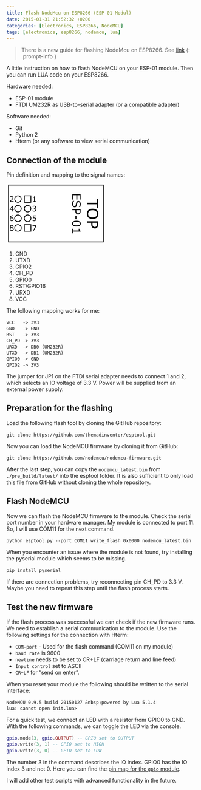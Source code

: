 ```yaml
---
title: Flash NodeMcu on ESP8266 (ESP-01 Modul)
date: 2015-01-31 21:52:32 +0200
categories: [Electronics, ESP8266, NodeMCU]
tags: [electronics, esp8266, nodemcu, lua]
---
```


<!-- prettier-ignore-start -->
> There is a new guide for flashing NodeMcu on ESP8266. See [link](/posts/getting-nodemcu-running-on-an-ESP-01-module-in-2016/)
{: .prompt-info }
<!-- prettier-ignore-end -->

A little instruction on how to flash NodeMCU on your ESP-01 module.
Then you can run LUA code on your ESP8266.

Hardware needed:

- ESP-01 module
- FTDI UM232R as USB-to-serial adapter (or a compatible adapter)

Software needed:

- Git
- Python 2
- Hterm (or any software to view serial communication)

## Connection of the module

Pin definition and mapping to the signal names:

![ESP-01_PinNumber](/assets/img/2015/01/ESP-01_PinNumber.png)

1. GND
2. UTXD
3. GPIO2
4. CH_PD
5. GPIO0
6. RST/GPIO16
7. URXD
8. VCC

The following mapping works for me:

```
VCC   -> 3V3
GND   -> GND
RST   -> 3V3
CH_PD -> 3V3
URXD  -> DB0 (UM232R)
UTXD  -> DB1 (UM232R)
GPIO0 -> GND
GPIO2 -> 3V3
```

The jumper for JP1 on the FTDI serial adapter needs to connect 1 and 2, which selects an IO voltage of 3.3 V.
Power will be supplied from an external power supply.

## Preparation for the flashing

Load the following flash tool by cloning the GitHub repository:

```
git clone https://github.com/themadinventor/esptool.git
```

Now you can load the NodeMCU firmware by cloning it from GitHub:

```
git clone https://github.com/nodemcu/nodemcu-firmware.git
```

After the last step, you can copy the `nodemcu_latest.bin` from `./pre_build/latest/` into the esptool folder.
It is also sufficient to only load this file from GitHub without cloning the whole repository.

## Flash NodeMCU

Now we can flash the NodeMCU firmware to the module.
Check the serial port number in your hardware manager.
My module is connected to port 11.
So, I will use COM11 for the next command.

```
python esptool.py --port COM11 write_flash 0x0000 nodemcu_latest.bin
```

When you encounter an issue where the module is not found, try installing the pyserial module which seems to be missing.

```
pip install pyserial
```

If there are connection problems, try reconnecting pin CH_PD to 3.3 V.
Maybe you need to repeat this step until the flash process starts.

## Test the new firmware

If the flash process was successful we can check if the new firmware runs.
We need to establish a serial communication to the module.
Use the following settings for the connection with Hterm:

- `COM-port` - Used for the flash command (COM11 on my module)
- `baud rate` is 9600
- `newline` needs to be set to CR+LF (carriage return and line feed)
- `Input control` set to ASCII
- `CR+LF` for “send on enter”.

When you reset your module the following should be written to the serial interface:

```
NodeMCU 0.9.5 build 20150127 &nbsp;powered by Lua 5.1.4
lua: cannot open init.lua>
```

For a quick test, we connect an LED with a resistor from GPIO0 to GND.
With the following commands, we can toggle the LED via the console.

```lua
gpio.mode(3, gpio.OUTPUT) -- GPIO set to OUTPUT
gpio.write(3, 1) -- GPIO set to HIGH
gpio.write(3, 0) -- GPIO set to LOW
```

The number 3 in the command describes the IO index. GPIO0 has the IO index 3 and not 0. Here you can find the [pin map for the `gpio` module](https://nodemcu.readthedocs.io/en/master/modules/gpio/#gpio-module).

I will add other test scripts with advanced functionality in the future.
